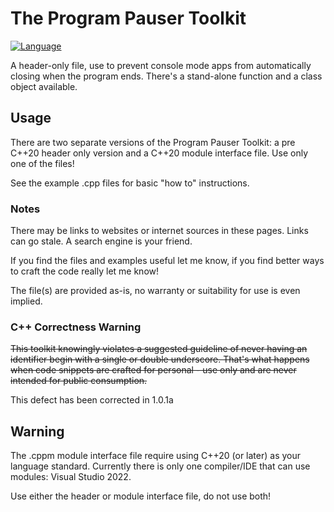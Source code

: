 # The Program Pauser Toolkit
[![Language](https://img.shields.io/badge/Language-C%2B%2B%20%26%20C%2B%2B20-blue)](https://github.com/GeorgePimpleton/misc_files/)

A header-only file, use to prevent console mode apps from automatically closing when the program ends.  There's a stand-alone function and a class object available.

## Usage
There are two separate versions of the Program Pauser Toolkit: a pre C++20 header only version and a C++20 module interface file.  Use only one of the files!

See the example .cpp files for basic "how to" instructions.

### Notes
There may be links to websites or internet sources in these pages. Links can go stale. A search engine is your friend.

If you find the files and examples useful let me know, if you find better ways to craft the code really let me know!

The file(s) are provided as-is, no warranty or suitability for use is even implied.

### C++ Correctness Warning
~~This toolkit knowingly violates a suggested guideline of never having an identifier begin with a single or double underscore.  That's what happens when code snippets are crafted for personal - use only and are never intended for public consumption.~~

This defect has been corrected in 1.0.1a

## Warning
The .cppm module interface file require using C++20 (or later) as your language standard.  Currently there is only one compiler/IDE that can use modules: Visual Studio 2022.

Use either the header or module interface file, do not use both!
